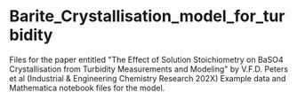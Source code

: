 # Barite_Crystallisation_model_for_turbidity
Files for the paper entitled "The Effect of Solution Stoichiometry on BaSO4 Crystallisation from Turbidity Measurements and Modeling" 
by V.F.D. Peters et al (Industrial &amp; Engineering Chemistry Research 202X)
Example data and Mathematica notebook files for the model.
